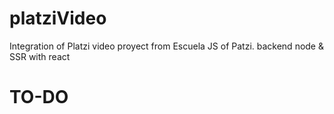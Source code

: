 # platziVideo
Integration of Platzi video proyect from Escuela JS of Patzi. backend node &amp; SSR with react

# TO-DO  
  